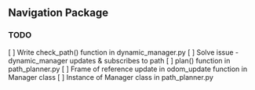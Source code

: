 ## Navigation Package

### TODO

[ ] Write check\_path() function in dynamic\_manager.py
[ ] Solve issue - dynamic_manager updates & subscribes to path
[ ] plan() function in path_planner.py
[ ] Frame of reference update in odom_update function in Manager class
[ ] Instance of Manager class in path_planner.py
